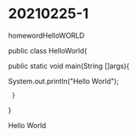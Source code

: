 # 20210225-1
homewordHelloWORLD



public class HelloWorld{

public static void main(String []args){

System.out.println("Hello World");

     }
     
}



Hello World

